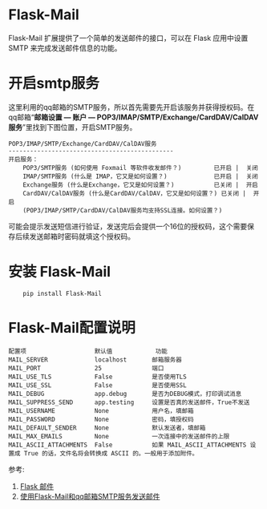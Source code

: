
# Flask-Mail
Flask-Mail 扩展提供了一个简单的发送邮件的接口，可以在 Flask 应用中设置 SMTP 来完成发送邮件信息的功能。

# 开启smtp服务
这里利用的qq邮箱的SMTP服务，所以首先需要先开启该服务并获得授权码。在qq邮箱“**邮箱设置 — 账户 — POP3/IMAP/SMTP/Exchange/CardDAV/CalDAV服务**”里找到下图位置，开启SMTP服务。
```text
POP3/IMAP/SMTP/Exchange/CardDAV/CalDAV服务
----------------------------------------------
开启服务：
    POP3/SMTP服务 (如何使用 Foxmail 等软件收发邮件？) 		已开启 |  关闭
    IMAP/SMTP服务 (什么是 IMAP，它又是如何设置？) 			已开启 |  关闭
    Exchange服务 (什么是Exchange，它又是如何设置？) 			已关闭 |  开启
    CardDAV/CalDAV服务 (什么是CardDAV/CalDAV，它又是如何设置？) 已关闭 |  开启
    (POP3/IMAP/SMTP/CardDAV/CalDAV服务均支持SSL连接。如何设置？)
```
可能会提示发送短信进行验证，发送完后会提供一个16位的授权码，这个需要保存后续发送邮箱时密码就填这个授权码。

# 安装 Flask-Mail
```shell
	pip install Flask-Mail
```

# Flask-Mail配置说明
```text
配置项					  默认值			 功能
MAIL_SERVER				localhost		邮箱服务器
MAIL_PORT				25				端口
MAIL_USE_TLS			False			是否使用TLS
MAIL_USE_SSL			False			是否使用SSL
MAIL_DEBUG				app.debug		是否为DEBUG模式，打印调试消息
MAIL_SUPPRESS_SEND		app.testing		设置是否真的发送邮件，True不发送
MAIL_USERNAME			None			用户名，填邮箱
MAIL_PASSWORD			None			密码，填授权码
MAIL_DEFAULT_SENDER		None			默认发送者，填邮箱
MAIL_MAX_EMAILS			None			一次连接中的发送邮件的上限
MAIL_ASCII_ATTACHMENTS	False			如果 MAIL_ASCII_ATTACHMENTS 设置成 True 的话，文件名将会转换成 ASCII 的。一般用于添加附件。
```

参考:
1. [Flask 邮件](https://www.w3cschool.cn/flask/flask_mail.html)
2. [使用Flask-Mail和qq邮箱SMTP服务发送邮件](https://blog.csdn.net/wbin233/article/details/73222027)